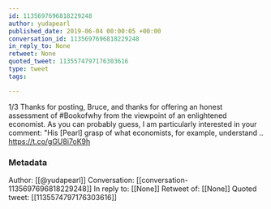 ```yaml
---
id: 1135697696818229248
author: yudapearl
published_date: 2019-06-04 00:00:05 +00:00
conversation_id: 1135697696818229248
in_reply_to: None
retweet: None
quoted_tweet: 1135574797176303616
type: tweet
tags:

---
```


1/3 Thanks for posting, Bruce, and thanks for offering an honest assessment of #Bookofwhy from the viewpoint of an enlightened economist. As you can probably guess, I am particularly interested in your comment: "His [Pearl] grasp of what economists, for example, understand .. https://t.co/gGU8i7oK9h

### Metadata

Author: [[@yudapearl]]
Conversation: [[conversation-1135697696818229248]]
In reply to: [[None]]
Retweet of: [[None]]
Quoted tweet: [[1135574797176303616]]
